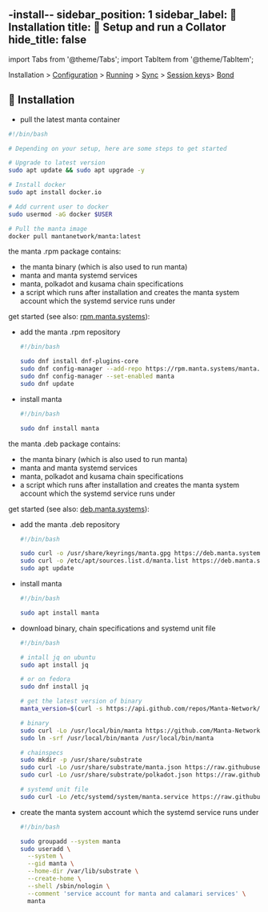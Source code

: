 -install--
sidebar_position: 1
sidebar_label: 🥡 Installation
title: 🚄 Setup and run a Collator
hide_title: false
---

import Tabs from '@theme/Tabs';
import TabItem from '@theme/TabItem';

Installation > [Configuration](configuration) > [Running](running) > [Sync](sync) > [Session keys](keys)> [Bond](bond)

## 🥡 Installation

<Tabs groupId="os">
<TabItem value="docker" label="docker">

-   pull the latest manta container

```bash
#!/bin/bash

# Depending on your setup, here are some steps to get started

# Upgrade to latest version
sudo apt update && sudo apt upgrade -y

# Install docker
sudo apt install docker.io

# Add current user to docker
sudo usermod -aG docker $USER

# Pull the manta image
docker pull mantanetwork/manta:latest
```

</TabItem>
<TabItem value="fedora" label="fedora">

the manta .rpm package contains:

-   the manta binary (which is also used to run manta)
-   manta and manta systemd services
-   manta, polkadot and kusama chain specifications
-   a script which runs after installation and creates the manta system account which the systemd service runs under

get started (see also: [rpm.manta.systems](https://rpm.manta.systems/)):

-   add the manta .rpm repository

    ```bash
    #!/bin/bash

    sudo dnf install dnf-plugins-core
    sudo dnf config-manager --add-repo https://rpm.manta.systems/manta.repo
    sudo dnf config-manager --set-enabled manta
    sudo dnf update
    ```

-   install manta

    ```bash
    #!/bin/bash

    sudo dnf install manta
    ```

</TabItem>
<TabItem value="ubuntu" label="ubuntu">

the manta .deb package contains:

-   the manta binary (which is also used to run manta)
-   manta and manta systemd services
-   manta, polkadot and kusama chain specifications
-   a script which runs after installation and creates the manta system account which the systemd service runs under

get started (see also: [deb.manta.systems](https://deb.manta.systems/)):

-   add the manta .deb repository

    ```bash
    #!/bin/bash

    sudo curl -o /usr/share/keyrings/manta.gpg https://deb.manta.systems/manta.gpg
    sudo curl -o /etc/apt/sources.list.d/manta.list https://deb.manta.systems/manta.list
    sudo apt update
    ```

-   install manta

    ```bash
    #!/bin/bash

    sudo apt install manta
    ```

</TabItem>
<TabItem value="linux" label="other linux">

-   download binary, chain specifications and systemd unit file

    ```bash
    #!/bin/bash

    # intall jq on ubuntu
    sudo apt install jq

    # or on fedora
    sudo dnf install jq

    # get the latest version of binary
    manta_version=$(curl -s https://api.github.com/repos/Manta-Network/Manta/releases/latest | jq -r .tag_name | cut -c 2-)

    # binary
    sudo curl -Lo /usr/local/bin/manta https://github.com/Manta-Network/Manta/releases/download/v${manta_version}/manta
    sudo ln -srf /usr/local/bin/manta /usr/local/bin/manta

    # chainspecs
    sudo mkdir -p /usr/share/substrate
    sudo curl -Lo /usr/share/substrate/manta.json https://raw.githubusercontent.com/Manta-Network/Manta/v3.0.9/genesis/manta-genesis.json
    sudo curl -Lo /usr/share/substrate/polkadot.json https://raw.githubusercontent.com/paritytech/polkadot/master/node/service/chain-specs/polkadot.json

    # systemd unit file
    sudo curl -Lo /etc/systemd/system/manta.service https://raw.githubusercontent.com/Manta-Network/Manta/deb-rpm/scripts/package/manta.service
    ```

-   create the manta system account which the systemd service runs under

    ```bash
    #!/bin/bash

    sudo groupadd --system manta
    sudo useradd \
      --system \
      --gid manta \
      --home-dir /var/lib/substrate \
      --create-home \
      --shell /sbin/nologin \
      --comment 'service account for manta and calamari services' \
      manta
    ```

</TabItem>
</Tabs>
